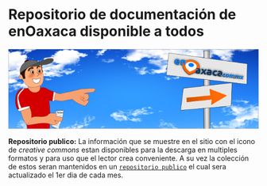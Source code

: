 Repositorio de documentación de enOaxaca disponible a todos 
============================================================

![visitante](https://github.com/enOaxaca/doc_enOaxaca/blob/master/img/visitante.png)

**Repositorio publico:** La información que se muestre en el sitio con el icono de _creative commons_ estan disponibles para la descarga en multiples formatos y para uso que el lector crea conveniente. A su vez la colección de estos seran mantenidos en un [`repositorio publico`](https://github.com/enOaxaca) el cual sera actualizado el 1er dia de cada mes.
